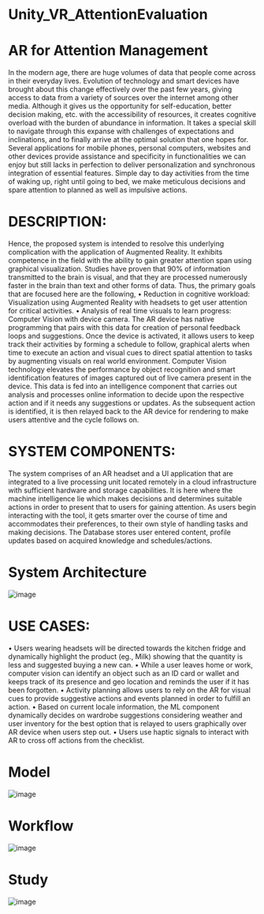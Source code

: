 # Unity_VR_AttentionEvaluation

# AR for Attention Management

In the modern age, there are huge volumes of data that people come across in their everyday lives. Evolution of technology and smart devices have brought about this change effectively over the past few years, giving access to data from a variety of sources over the internet among other media. Although it gives us the opportunity for self-education, better decision making, etc. with the accessibility of resources, it creates cognitive overload with the burden of abundance in information. It takes a special skill to navigate through this expanse with challenges of expectations and inclinations, and to finally arrive at the optimal solution that one hopes for. Several applications for mobile phones, personal computers, websites and other devices provide assistance and specificity in functionalities we can enjoy but still lacks in perfection to deliver personalization and synchronous integration of essential features. Simple day to day activities from the time of waking up, right until going to bed, we make meticulous decisions and spare attention to planned as well as impulsive actions. 

# DESCRIPTION: 
Hence, the proposed system is intended to resolve this underlying complication with the application of Augmented Reality.
It exhibits competence in the field with the ability to gain greater attention span using graphical visualization. Studies have proven that 90% of information transmitted to the brain is visual, and that they are processed numerously faster in the brain than text and other forms of data. Thus, the primary goals that are focused here are the following,
•	Reduction in cognitive workload: Visualization using Augmented Reality with headsets to get user attention for critical activities. 
•	Analysis of real time visuals to learn progress: Computer Vision with device camera.
The AR device has native programming that pairs with this data for creation of personal feedback loops and suggestions. Once the device is activated, it allows users to keep track their activities by forming a schedule to follow, graphical alerts when time to execute an action and visual cues to direct spatial attention to tasks by augmenting visuals on real world environment. Computer Vision technology elevates the performance by object recognition and smart identification features of images captured out of live camera present in the device. This data is fed into an intelligence component that carries out analysis and processes online information to decide upon the respective action and if it needs any suggestions or updates. As the subsequent action is identified, it is then relayed back to the AR device for rendering to make users attentive and the cycle follows on. 
# SYSTEM COMPONENTS: 
The system comprises of an AR headset and a UI application that are integrated to a live processing unit located remotely in a cloud infrastructure with sufficient hardware and storage capabilities. It is here where the machine intelligence lie which makes decisions and determines suitable actions in order to present that to users for gaining attention. As users begin interacting with the tool, it gets smarter over the course of time and accommodates their preferences, to their own style of handling tasks and making decisions. The Database stores user entered content, profile updates based on acquired knowledge and schedules/actions.

# System Architecture

![image](https://github.com/user-attachments/assets/473c9577-3795-4de3-b6de-c256196ab0ea)

# USE CASES:
•	Users wearing headsets will be directed towards the kitchen fridge and dynamically highlight the product (eg., Milk) showing that the quantity is less and suggested buying a new can.
•	While a user leaves home or work, computer vision can identify an object such as an ID card or wallet and keeps track of its presence and geo location and reminds the user if it has been forgotten.
•	Activity planning allows users to rely on the AR for visual cues to provide suggestive actions and events planned in order to fulfill an action.
•	Based on current locale information, the ML component dynamically decides on wardrobe suggestions considering weather and user inventory for the best option that is relayed to users graphically over AR device when users step out. 
•	Users use haptic signals to interact with AR to cross off actions from the checklist.

# Model

![image](https://github.com/user-attachments/assets/f6be0b79-a9bd-466b-9dd6-886e3538dde2)

# Workflow

![image](https://github.com/user-attachments/assets/a848c5ba-3286-42f7-81d0-2437064901eb)

# Study

![image](https://github.com/user-attachments/assets/2814a545-e0d0-40f7-8c54-89beba5671ac)
